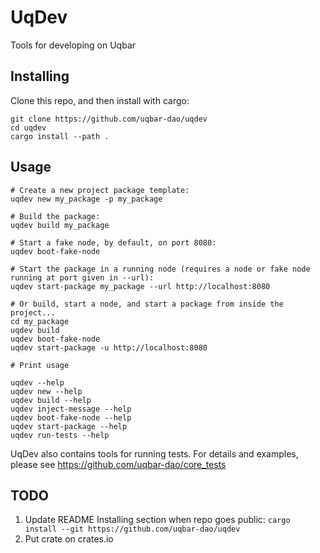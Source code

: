 # UqDev

Tools for developing on Uqbar

## Installing

Clone this repo, and then install with cargo:

```
git clone https://github.com/uqbar-dao/uqdev
cd uqdev
cargo install --path .
```

## Usage

```
# Create a new project package template:
uqdev new my_package -p my_package

# Build the package:
uqdev build my_package

# Start a fake node, by default, on port 8080:
uqdev boot-fake-node

# Start the package in a running node (requires a node or fake node running at port given in --url):
uqdev start-package my_package --url http://localhost:8080

# Or build, start a node, and start a package from inside the project...
cd my_package
uqdev build
uqdev boot-fake-node
uqdev start-package -u http://localhost:8080

# Print usage

uqdev --help
uqdev new --help
uqdev build --help
uqdev inject-message --help
uqdev boot-fake-node --help
uqdev start-package --help
uqdev run-tests --help
```

UqDev also contains tools for running tests.
For details and examples, please see https://github.com/uqbar-dao/core_tests


## TODO

1. Update README Installing section when repo goes public: `cargo install --git https://github.com/uqbar-dao/uqdev`
2. Put crate on crates.io
